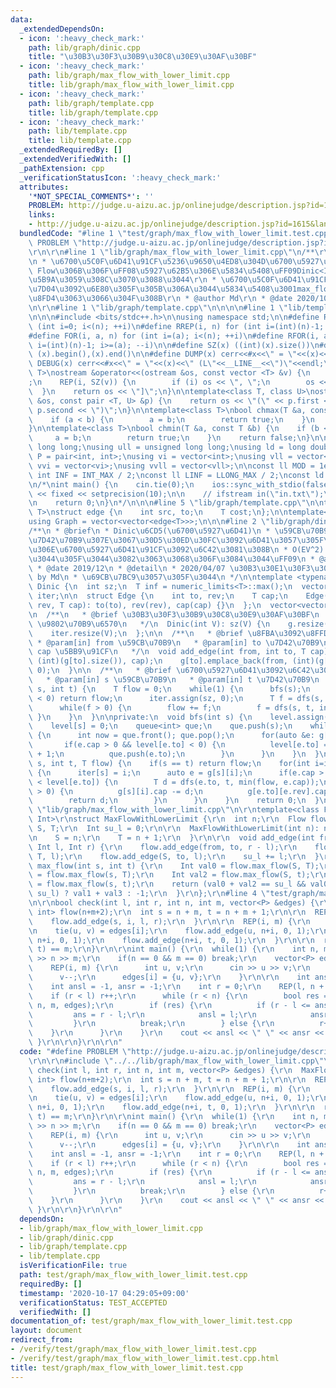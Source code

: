 ```yaml
---
data:
  _extendedDependsOn:
  - icon: ':heavy_check_mark:'
    path: lib/graph/dinic.cpp
    title: "\u30B3\u30F3\u30B9\u30C8\u30E9\u30AF\u30BF"
  - icon: ':heavy_check_mark:'
    path: lib/graph/max_flow_with_lower_limit.cpp
    title: lib/graph/max_flow_with_lower_limit.cpp
  - icon: ':heavy_check_mark:'
    path: lib/graph/template.cpp
    title: lib/graph/template.cpp
  - icon: ':heavy_check_mark:'
    path: lib/template.cpp
    title: lib/template.cpp
  _extendedRequiredBy: []
  _extendedVerifiedWith: []
  _pathExtension: cpp
  _verificationStatusIcon: ':heavy_check_mark:'
  attributes:
    '*NOT_SPECIAL_COMMENTS*': ''
    PROBLEM: http://judge.u-aizu.ac.jp/onlinejudge/description.jsp?id=1615&lang=jp
    links:
    - http://judge.u-aizu.ac.jp/onlinejudge/description.jsp?id=1615&lang=jp
  bundledCode: "#line 1 \"test/graph/max_flow_with_lower_limit.test.cpp\"\n#define\
    \ PROBLEM \"http://judge.u-aizu.ac.jp/onlinejudge/description.jsp?id=1615&lang=jp\"\
    \r\n\r\n#line 1 \"lib/graph/max_flow_with_lower_limit.cpp\"\n/**\r\n * @brief\r\
    \n * \u6700\u5C0F\u6D41\u91CF\u5236\u9650\u4ED8\u304D\u6700\u5927\u6D41\r\n *\
    \ Flow\u306B\u306F\uFF08\u5927\u62B5\u306E\u5834\u5408\uFF09Dinic<Int>\u3092\u6307\
    \u5B9A\u3059\u308C\u3070\u3088\u3044\r\n * \u6700\u5C0F\u6D41\u91CF\u306E\u5236\
    \u7D04\u3092\u6E80\u305F\u305B\u306A\u3044\u5834\u5408\u3001max_flow\u3067-1\u304C\
    \u8FD4\u3063\u3066\u304F\u308B\r\n * @author Md\r\n * @date 2020/10/17\r\n */\r\
    \n\r\n#line 1 \"lib/graph/template.cpp\"\n\n\n\n#line 1 \"lib/template.cpp\"\n\
    \n\n\n#include <bits/stdc++.h>\n\nusing namespace std;\n\n#define REP(i, n) for\
    \ (int i=0; i<(n); ++i)\n#define RREP(i, n) for (int i=(int)(n)-1; i>=0; --i)\n\
    #define FOR(i, a, n) for (int i=(a); i<(n); ++i)\n#define RFOR(i, a, n) for (int\
    \ i=(int)(n)-1; i>=(a); --i)\n\n#define SZ(x) ((int)(x).size())\n#define ALL(x)\
    \ (x).begin(),(x).end()\n\n#define DUMP(x) cerr<<#x<<\" = \"<<(x)<<endl\n#define\
    \ DEBUG(x) cerr<<#x<<\" = \"<<(x)<<\" (L\"<<__LINE__<<\")\"<<endl;\n\ntemplate<class\
    \ T>\nostream &operator<<(ostream &os, const vector <T> &v) {\n    os << \"[\"\
    ;\n    REP(i, SZ(v)) {\n        if (i) os << \", \";\n        os << v[i];\n  \
    \  }\n    return os << \"]\";\n}\n\ntemplate<class T, class U>\nostream &operator<<(ostream\
    \ &os, const pair <T, U> &p) {\n    return os << \"(\" << p.first << \" \" <<\
    \ p.second << \")\";\n}\n\ntemplate<class T>\nbool chmax(T &a, const T &b) {\n\
    \    if (a < b) {\n        a = b;\n        return true;\n    }\n    return false;\n\
    }\n\ntemplate<class T>\nbool chmin(T &a, const T &b) {\n    if (b < a) {\n   \
    \     a = b;\n        return true;\n    }\n    return false;\n}\n\nusing ll =\
    \ long long;\nusing ull = unsigned long long;\nusing ld = long double;\nusing\
    \ P = pair<int, int>;\nusing vi = vector<int>;\nusing vll = vector<ll>;\nusing\
    \ vvi = vector<vi>;\nusing vvll = vector<vll>;\n\nconst ll MOD = 1e9 + 7;\nconst\
    \ int INF = INT_MAX / 2;\nconst ll LINF = LLONG_MAX / 2;\nconst ld eps = 1e-9;\n\
    \n/*\nint main() {\n    cin.tie(0);\n    ios::sync_with_stdio(false);\n    cout\
    \ << fixed << setprecision(10);\n\n    // ifstream in(\"in.txt\");\n    // cin.rdbuf(in.rdbuf());\n\
    \n    return 0;\n}\n*/\n\n\n#line 5 \"lib/graph/template.cpp\"\n\ntemplate<typename\
    \ T>\nstruct edge {\n    int src, to;\n    T cost;\n};\n\ntemplate<typename T>\n\
    using Graph = vector<vector<edge<T>>>;\n\n\n#line 2 \"lib/graph/dinic.cpp\"\n\n\
    /**\n * @brief\n * Dinic\u6CD5(\u6700\u5927\u6D41)\n * \u59CB\u70B9\u304B\u3089\
    \u7D42\u70B9\u307E\u3067\u30D5\u30ED\u30FC\u3092\u6D41\u3057\u305F\u3068\u304D\
    \u306E\u6700\u5927\u6D41\u91CF\u3092\u6C42\u3081\u308B\n * O(EV^2) \uFF08\u3060\
    \u3044\u305F\u3044\u3082\u3063\u3068\u306F\u3084\u3044\uFF09\n * @author Md\n\
    \ * @date 2019/12\n * @detail\n * 2020/04/07 \u30B3\u30E1\u30F3\u30C8\u8FFD\u52A0\
    \ by Md\n * \u69CB\u7BC9\u3057\u305F\u3044\n */\n\ntemplate <typename T>\nstruct\
    \ Dinic {\n  int sz;\n  T inf = numeric_limits<T>::max();\n  vector<int> level,\
    \ iter;\n\n  struct Edge {\n    int to, rev;\n    T cap;\n    Edge(int to, int\
    \ rev, T cap): to(to), rev(rev), cap(cap) {}\n  };\n  vector<vector<Edge>> g;\n\
    \n  /**\n   * @brief \u30B3\u30F3\u30B9\u30C8\u30E9\u30AF\u30BF\n   * @param V\
    \ \u9802\u70B9\u6570\n   */\n  Dinic(int V): sz(V) {\n    g.resize(V);\n    level.resize(V);\n\
    \    iter.resize(V);\n  };\n\n  /**\n   * @brief \u8FBA\u3092\u8FFD\u52A0\n  \
    \ * @param[in] from \u59CB\u70B9\n   * @param[in] to \u7D42\u70B9\n   * @param[in]\
    \ cap \u5BB9\u91CF\n   */\n  void add_edge(int from, int to, T cap) {\n    g[from].emplace_back(to,\
    \ (int)(g[to].size()), cap);\n    g[to].emplace_back(from, (int)(g[from].size())-1,\
    \ 0);\n  }\n\n  /**\n   * @brief \u6700\u5927\u6D41\u3092\u6C42\u3081\u308B\n\
    \   * @param[in] s \u59CB\u70B9\n   * @param[in] t \u7D42\u70B9\n   */\n  T max_flow(int\
    \ s, int t) {\n    T flow = 0;\n    while(1) {\n      bfs(s);\n      if(level[t]\
    \ < 0) return flow;\n      iter.assign(sz, 0);\n      T f = dfs(s, t, inf);\n\
    \      while(f > 0) {\n        flow += f;\n        f = dfs(s, t, inf);\n     \
    \ }\n    }\n  }\n\nprivate:\n  void bfs(int s) {\n    level.assign(sz, -1);\n\
    \    level[s] = 0;\n    queue<int> que;\n    que.push(s);\n    while(!que.empty())\
    \ {\n      int now = que.front(); que.pop();\n      for(auto &e: g[now]) {\n \
    \       if(e.cap > 0 && level[e.to] < 0) {\n          level[e.to] = level[now]\
    \ + 1;\n          que.push(e.to);\n        }\n      }\n    }\n  }\n\n  T dfs(int\
    \ s, int t, T flow) {\n    if(s == t) return flow;\n    for(int i=iter[s];i<(int)(g[s].size());++i)\
    \ {\n      iter[s] = i;\n      auto e = g[s][i];\n      if(e.cap > 0 && level[s]\
    \ < level[e.to]) {\n        T d = dfs(e.to, t, min(flow, e.cap));\n        if(d\
    \ > 0) {\n          g[s][i].cap -= d;\n          g[e.to][e.rev].cap += d;\n  \
    \        return d;\n        }\n      }\n    }\n    return 0;\n  }\n};\n#line 11\
    \ \"lib/graph/max_flow_with_lower_limit.cpp\"\n\r\ntemplate<class Flow, typename\
    \ Int>\r\nstruct MaxFlowWithLowerLimit {\r\n  int n;\r\n  Flow flow;\r\n  int\
    \ S, T;\r\n  Int su_l = 0;\r\n\r\n  MaxFlowWithLowerLimit(int n): n(n), flow(n+2){\r\
    \n    S = n;\r\n    T = n + 1;\r\n  }\r\n\r\n  void add_edge(int from, int to,\
    \ Int l, Int r) {\r\n    flow.add_edge(from, to, r - l);\r\n    flow.add_edge(from,\
    \ T, l);\r\n    flow.add_edge(S, to, l);\r\n    su_l += l;\r\n  }\r\n\r\n  Int\
    \ max_flow(int s, int t) {\r\n    Int val0 = flow.max_flow(S, T);\r\n    Int val1\
    \ = flow.max_flow(s, T);\r\n    Int val2 = flow.max_flow(S, t);\r\n    Int val3\
    \ = flow.max_flow(s, t);\r\n    return (val0 + val2 == su_l && val0 + val1 ==\
    \ su_l) ? val1 + val3 : -1;\r\n  }\r\n};\r\n#line 4 \"test/graph/max_flow_with_lower_limit.test.cpp\"\
    \n\r\nbool check(int l, int r, int n, int m, vector<P> &edges) {\r\n  MaxFlowWithLowerLimit<Dinic<int>,\
    \ int> flow(n+m+2);\r\n  int s = n + m, t = n + m + 1;\r\n\r\n  REP(i, n) {\r\n\
    \    flow.add_edge(s, i, l, r);\r\n  }\r\n\r\n  REP(i, m) {\r\n    int u, v;\r\
    \n    tie(u, v) = edges[i];\r\n    flow.add_edge(u, n+i, 0, 1);\r\n    flow.add_edge(v,\
    \ n+i, 0, 1);\r\n    flow.add_edge(n+i, t, 0, 1);\r\n  }\r\n\r\n  return flow.max_flow(s,\
    \ t) == m;\r\n}\r\n\r\nint main() {\r\n  while(1) {\r\n    int n, m;\r\n    cin\
    \ >> n >> m;\r\n    if(n == 0 && m == 0) break;\r\n    vector<P> edges(m);\r\n\
    \    REP(i, m) {\r\n      int u, v;\r\n      cin >> u >> v;\r\n      u--;\r\n\
    \      v--;\r\n      edges[i] = {u, v};\r\n    }\r\n\r\n    int ans = INF;\r\n\
    \    int ansl = -1, ansr = -1;\r\n    int r = 0;\r\n    REP(l, n + 1) {\r\n  \
    \    if (r < l) r++;\r\n      while (r < n) {\r\n        bool res = check(l, r,\
    \ n, m, edges);\r\n        if (res) {\r\n          if (r - l <= ans) {\r\n   \
    \         ans = r - l;\r\n            ansl = l;\r\n            ansr = r;\r\n \
    \         }\r\n          break;\r\n        } else {\r\n          r++;\r\n    \
    \    }\r\n      }\r\n    }\r\n    cout << ansl << \" \" << ansr << endl;\r\n \
    \ }\r\n\r\n}\r\n\r\n"
  code: "#define PROBLEM \"http://judge.u-aizu.ac.jp/onlinejudge/description.jsp?id=1615&lang=jp\"\
    \r\n\r\n#include \"../../lib/graph/max_flow_with_lower_limit.cpp\"\r\n\r\nbool\
    \ check(int l, int r, int n, int m, vector<P> &edges) {\r\n  MaxFlowWithLowerLimit<Dinic<int>,\
    \ int> flow(n+m+2);\r\n  int s = n + m, t = n + m + 1;\r\n\r\n  REP(i, n) {\r\n\
    \    flow.add_edge(s, i, l, r);\r\n  }\r\n\r\n  REP(i, m) {\r\n    int u, v;\r\
    \n    tie(u, v) = edges[i];\r\n    flow.add_edge(u, n+i, 0, 1);\r\n    flow.add_edge(v,\
    \ n+i, 0, 1);\r\n    flow.add_edge(n+i, t, 0, 1);\r\n  }\r\n\r\n  return flow.max_flow(s,\
    \ t) == m;\r\n}\r\n\r\nint main() {\r\n  while(1) {\r\n    int n, m;\r\n    cin\
    \ >> n >> m;\r\n    if(n == 0 && m == 0) break;\r\n    vector<P> edges(m);\r\n\
    \    REP(i, m) {\r\n      int u, v;\r\n      cin >> u >> v;\r\n      u--;\r\n\
    \      v--;\r\n      edges[i] = {u, v};\r\n    }\r\n\r\n    int ans = INF;\r\n\
    \    int ansl = -1, ansr = -1;\r\n    int r = 0;\r\n    REP(l, n + 1) {\r\n  \
    \    if (r < l) r++;\r\n      while (r < n) {\r\n        bool res = check(l, r,\
    \ n, m, edges);\r\n        if (res) {\r\n          if (r - l <= ans) {\r\n   \
    \         ans = r - l;\r\n            ansl = l;\r\n            ansr = r;\r\n \
    \         }\r\n          break;\r\n        } else {\r\n          r++;\r\n    \
    \    }\r\n      }\r\n    }\r\n    cout << ansl << \" \" << ansr << endl;\r\n \
    \ }\r\n\r\n}\r\n\r\n"
  dependsOn:
  - lib/graph/max_flow_with_lower_limit.cpp
  - lib/graph/dinic.cpp
  - lib/graph/template.cpp
  - lib/template.cpp
  isVerificationFile: true
  path: test/graph/max_flow_with_lower_limit.test.cpp
  requiredBy: []
  timestamp: '2020-10-17 04:29:05+09:00'
  verificationStatus: TEST_ACCEPTED
  verifiedWith: []
documentation_of: test/graph/max_flow_with_lower_limit.test.cpp
layout: document
redirect_from:
- /verify/test/graph/max_flow_with_lower_limit.test.cpp
- /verify/test/graph/max_flow_with_lower_limit.test.cpp.html
title: test/graph/max_flow_with_lower_limit.test.cpp
---
```

